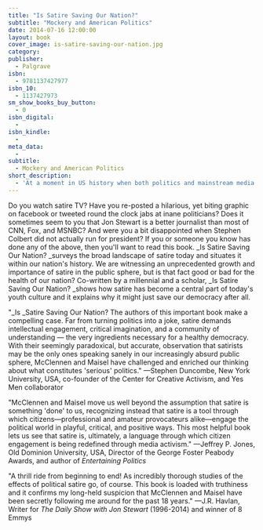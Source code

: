 ```yaml
---
title: "Is Satire Saving Our Nation?"
subtitle: "Mockery and American Politics"
date: 2014-07-16 12:00:00
layout: book
cover_image: is-satire-saving-our-nation.jpg
category:
publisher:
  - Palgrave
isbn:
  - 9781137427977
isbn_10:
  - 1137427973
sm_show_books_buy_button:
  - 0
isbn_digital:
  - 
isbn_kindle:
  - 
meta_data:
  - 
subtitle:
  - Mockery and American Politics
short_description:
  - 'At a moment in US history when both politics and mainstream media seem dangerously distant from reality, the voice of reason and the defense of democracy increasingly come from satirists. Co-written by a millennial and a scholar, <em>Is Satire Saving Our Nation? </em>shows how satire has become a central part of today’s youth culture and it explains why it might just save our democracy after all.'
---
```

Do you watch satire TV? Have you re-posted a hilarious, yet biting graphic on facebook or tweeted round the clock jabs at inane politicians? Does it sometimes seem to you that Jon Stewart is a better journalist than most of CNN, Fox, and MSNBC? And were you a bit disappointed when Stephen Colbert did not actually run for president? If you or someone you know has done any of the above, then you'll want to read this book. _Is Satire Saving Our Nation? _surveys the broad landscape of satire today and situates it within our nation's history. We are witnessing an unprecedented growth and importance of satire in the public sphere, but is that fact good or bad for the health of our nation? Co-written by a millennial and a scholar, _Is Satire Saving Our Nation? _shows how satire has become a central part of today's youth culture and it explains why it might just save our democracy after all.

"_Is _Satire Saving Our Nation? The authors of this important book make a compelling case. Far from turning politics into a joke, satire demands intellectual engagement, critical imagination, and a community of understanding — the very ingredients necessary for a healthy democracy. With their seemingly paradoxical, but accurate, observation that satirists may be the only ones speaking sanely in our increasingly absurd public sphere, McClennen and Maisel have challenged and enriched our thinking about what constitutes 'serious' politics." —Stephen Duncombe, New York University, USA, co-founder of the Center for Creative Activism, and Yes Men collaborator

"McClennen and Maisel move us well beyond the assumption that satire is something 'done' to us, recognizing instead that satire is a tool through which citizens—professional and amateur provocateurs alike—engage the political world in playful, critical, and positive ways. This most helpful book lets us see that satire is, ultimately, a language through which citizen engagement is being redefined through media activism." —Jeffrey P. Jones, Old Dominion University, USA, Director of the George Foster Peabody Awards, and author of _Entertaining Politics_

"A thrill ride from beginning to end! As incredibly thorough studies of the effects of political satire go, of course. This book is loaded with truthiness and it confirms my long-held suspicion that McClennen and Maisel have been secretly following me around for the past 18 years." —J.R. Havlan, Writer for _The Daily Show with Jon Stewart_ (1996-2014) and winner of 8 Emmys

 
